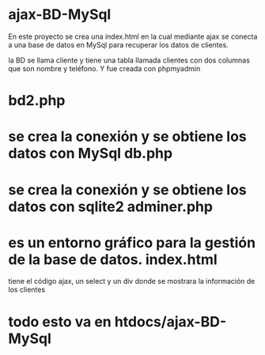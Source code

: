 ajax-BD-MySql
=============

En este proyecto se crea una index.html en la cual mediante ajax se conecta a una base de datos en MySql para recuperar los datos de clientes.

la BD se llama cliente y tiene una tabla llamada clientes con dos columnas que son nombre y teléfono. Y fue creada con phpmyadmin 

bd2.php
=============
   se crea la conexión y se obtiene los datos con MySql
db.php
=============
   se crea la conexión y se obtiene los datos con sqlite2
adminer.php 
=============
   es un entorno gráfico para la gestión de la base de datos.
index.html
=============
   tiene el código ajax, un select y un div donde se 
   mostrara la información de los clientes 
   
todo esto va en htdocs/ajax-BD-MySql 
=============
